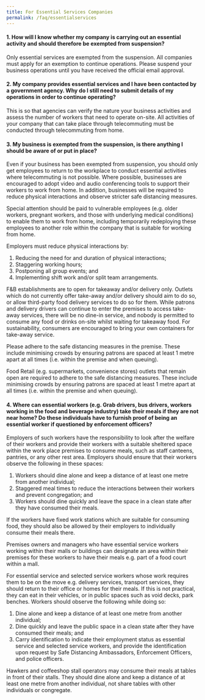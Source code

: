 ```yaml
---
title: For Essential Services Companies
permalink: /faq/essentialservices
---
```


#### **1. How will I know whether my company is carrying out an essential activity and should therefore be exempted from suspension?**
Only essential services are exempted from the suspension. All companies must apply for an exemption to continue operations. Please suspend your business operations until you have received the official email approval.

#### **2. My company provides essential services and I have been contacted by a government agency. Why do I still need to submit details of my operations in order to continue operating?**
This is so that agencies can verify the nature your business activities and assess the number of workers that need to operate on-site. All activities of your company that can take place through telecommuting must be conducted through telecommuting from home.

#### **3. My business is exempted from the suspension, is there anything I should be aware of or put in place?**
Even if your business has been exempted from suspension, you should only get employees to return to the workplace to conduct essential activities where telecommuting is not possible. Where possible, businesses are encouraged to adopt video and audio conferencing tools to support their workers to work from home. In addition, businesses will be required to reduce physical interactions and observe stricter safe distancing measures.

Special attention should be paid to vulnerable employees (e.g. older workers, pregnant workers, and those with underlying medical conditions) to enable them to work from home, including temporarily redeploying these employees to another role within the company that is suitable for working from home.

Employers must reduce physical interactions by: 
1. Reducing the need for and duration of physical interactions; 
2. Staggering working hours; 
3. Postponing all group events; and 
4. Implementing shift work and/or split team arrangements. 

F&B establishments are to open for takeaway and/or delivery only. Outlets which do not currently offer take-away and/or delivery should aim to do so, or allow third-party food delivery services to do so for them. While patrons and delivery drivers can continue to enter the premises to access take-away services, there will be no dine-in service, and nobody is permitted to consume any food or drinks on-site whilst waiting for takeaway food. For sustainability, consumers are encouraged to bring your own containers for take-away service. 

Please adhere to the safe distancing measures in the premise. These include minimising crowds by ensuring patrons are spaced at least 1 metre apart at all times (i.e. within the premise and when queuing). 

Food Retail (e.g. supermarkets, convenience stores) outlets that remain open are required to adhere to the safe distancing measures. These include minimising crowds by ensuring patrons are spaced at least 1 metre apart at all times (i.e. within the premise and when queuing).

#### **4. Where can essential workers (e.g. Grab drivers, bus drivers, workers working in the food and beverage industry) take their meals if they are not near home? Do these individuals have to furnish proof of being an essential worker if questioned by enforcement officers?**
Employers of such workers have the responsibility to look after the welfare of their workers and provide their workers with a suitable sheltered space within the work place premises to consume meals, such as staff canteens, pantries, or any other rest area. Employers should ensure that their workers observe the following in these spaces:
1. Workers should dine alone and keep a distance of at least one metre from another individual;
2. Staggered meal times to reduce the interactions between their workers and prevent congregation; and
3. Workers should dine quickly and leave the space in a clean state after they have consumed their meals.

If the workers have fixed work stations which are suitable for consuming food, they should also be allowed by their employers to individually consume their meals there.

Premises owners and managers who have essential service workers working within their malls or buildings can designate an area within their premises for these workers to have their meals e.g. part of a food court within a mall.

For essential service and selected service workers whose work requires them to be on the move e.g. delivery services, transport services, they should return to their office or homes for their meals. If this is not practical, they can eat in their vehicles, or in public spaces such as void decks, park benches. Workers should observe the following while doing so:
1. Dine alone and keep a distance of at least one metre from another individual;
2. Dine quickly and leave the public space in a clean state after they have consumed their meals; and
3. Carry identification to indicate their employment status as essential service and selected service workers, and provide the identification upon request by Safe Distancing Ambassadors, Enforcement Officers, and police officers.

Hawkers and coffeeshop stall operators may consume their meals at tables in front of their stalls. They should dine alone and keep a distance of at least one metre from another individual, not share tables with other individuals or congregate.